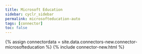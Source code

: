 ```yaml
---
title: Microsoft Education
sidebar: cyclr_sidebar
permalink: microsofteducation-auto
tags: [connector]
toc: false
---
```

{% assign connectordata = site.data.connectors-new.connector-microsofteducation %}
{% include connector-new.html %}	
